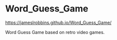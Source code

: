 # Word_Guess_Game

https://jameslrobbins.github.io/Word_Guess_Game/

Word Guess Game based on retro video games.
